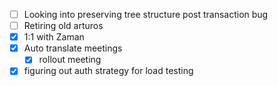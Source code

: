 * [ ] Looking into preserving tree structure post transaction bug
* [ ] Retiring old arturos  
* [x] 1:1 with Zaman
* [x] Auto translate meetings
  * [x] rollout meeting
* [x] figuring out auth strategy for load testing

